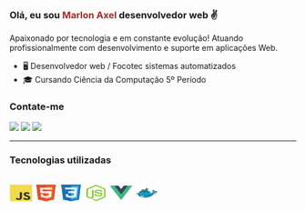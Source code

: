 ### Olá, eu sou <span  style="color: brown"> Marlon Axel </span> desenvolvedor web ✌️
Apaixonado por tecnologia e em constante evolução!
 Atuando profissionalmente com desenvolvimento e suporte em aplicações Web.
<ul>
    <li>🖥️ Desenvolvedor web / Focotec sistemas automatizados</li>
    <li>🎓 Cursando Ciência da Computação 5º Período</li>
    
</ul>

### Contate-me

<div>
<a href="https://github.com/MarlonAxel"> 
<a href="https://www.linkedin.com/in/marlon-axel-460750148/" rel="nofollow"><img src="https://img.shields.io/badge/LinkedIn-0077B5?style=for-the-badge&logo=linkedin&logoColor=white" data-canonical-src="https://img.shields.io/badge/-LinkedIn-%230077B5?style=for-the-badge&amp;logo=linkedin&amp;logoColor=white" style="max-width: 100%;"></a>  
<a href="https://www.instagram.com/marlon.axl/" rel="nofollow"><img src="https://img.shields.io/badge/Instagram-E4405F?style=for-the-badge&logo=instagram&logoColor=white" data-canonical-src="https://img.shields.io/badge/Instagram-E4405F?style=for-the-badge&amp;logo=instagram&amp;logoColor=white" style="max-width: 100%;"></a> 
</a><a href="mailto:marlonaxel63@gmail.com"><img src="https://img.shields.io/badge/Gmail-D14836?style=for-the-badge&logo=gmail&logoColor=white" data-canonical-         src="https://img.shields.io/badge/-Gmail-%23333?style=for-the-badge&amp;logo=gmail&amp;logoColor=white" style="max-width: 100%;"></a>

  </div>


<hr>

### Tecnologias utilizadas 
<br> 
<div>
<img align="center" alt="Marlon axel" height="30" width="40" src="https://raw.githubusercontent.com/devicons/devicon/master/icons/javascript/javascript-original.svg" style="max-width: 100%;">

<img align="center" alt="Marlon axel" height="30" width="40" src="https://raw.githubusercontent.com/devicons/devicon/master/icons/html5/html5-original.svg" style="max-width: 100%;">

<img align="center" alt="Marlon axel" height="30" width="40" src="https://raw.githubusercontent.com/devicons/devicon/master/icons/css3/css3-original.svg" style="max-width: 100%;">

<img align="center" alt="Marlon axel" height="30" width="40" src="https://raw.githubusercontent.com/devicons/devicon/master/icons/nodejs/nodejs-original.svg" style="max-width: 100%;">

<img align="center" alt="Marlon axel" height="30" width="40" src="https://raw.githubusercontent.com/devicons/devicon/master/icons/vuejs/vuejs-original.svg" style="max-width: 100%;">

<img align="center" alt="Marlon axel" height="30" width="40" src="https://raw.githubusercontent.com/devicons/devicon/master/icons/docker/docker-original.svg" style="max-width: 100%;">
</div>
